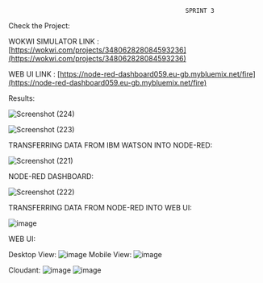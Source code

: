                                                      SPRINT 3
                                                    
Check the Project:

WOKWI SIMULATOR LINK : [https://wokwi.com/projects/348062828084593236](https://wokwi.com/projects/348062828084593236)

WEB UI LINK : [https://node-red-dashboard059.eu-gb.mybluemix.net/fire](https://node-red-dashboard059.eu-gb.mybluemix.net/fire)

Results:

![Screenshot (224)](https://user-images.githubusercontent.com/113611989/201742587-3477f897-5401-4215-9649-9646b8ed3d7f.png)


![Screenshot (223)](https://user-images.githubusercontent.com/113611989/201742722-025b1eb6-e11a-4922-a370-5f0002af9220.png)


TRANSFERRING DATA FROM IBM WATSON INTO NODE-RED:

![Screenshot (221)](https://user-images.githubusercontent.com/113611989/201742863-ae20fa01-aab5-41dd-a265-40ecd0d6ec16.png)


NODE-RED DASHBOARD:

![Screenshot (222)](https://user-images.githubusercontent.com/113611989/201743082-32de58c8-d5fe-4517-88b5-f5f4b3525d42.png)


TRANSFERRING DATA FROM NODE-RED INTO WEB UI:

![image](https://user-images.githubusercontent.com/113611989/201685457-2ba3d049-3ec7-415d-b156-152752be8dca.png)

WEB UI:

 Desktop View:
  ![image](https://user-images.githubusercontent.com/113611989/201426210-fb2154d1-d8bd-4462-87b8-602c15575353.png)
 Mobile View:
  ![image](https://user-images.githubusercontent.com/113611989/201515775-34d6eeae-ef4a-408c-bb02-f4cbdc7cd96d.png)
  
 Cloudant:
   ![image](https://user-images.githubusercontent.com/113611989/201515885-1496446e-5c90-43b1-9f18-9c9601633ff4.png)
   ![image](https://user-images.githubusercontent.com/113611989/201515928-6a3d20e9-9c9b-4e4f-b710-59bc7dd62eef.png)

